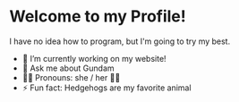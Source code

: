 # Welcome to my Profile! 
I have no idea how to program, but I'm going to try my best.

- 🔭 I’m currently working on my website!
- 💬 Ask me about Gundam
- 🏳️‍⚧️ Pronouns: she / her 🏳️‍🌈
- ⚡ Fun fact: Hedgehogs are my favorite animal
